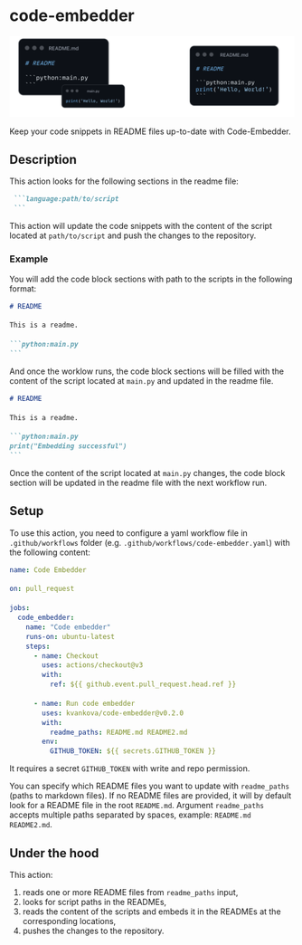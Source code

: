 # code-embedder
<img src="assets/front2.png" alt="Image" />


Keep your code snippets in README files up-to-date with Code-Embedder.

## Description

This action looks for the following sections in the readme file:
````md
 ```language:path/to/script
 ```
````
This action will update the code snippets with the content of the script located at `path/to/script` and push the changes to the repository.

### Example

You will add the code block sections with path to the scripts in the following format:
````md
# README

This is a readme.

```python:main.py
```
````
And once the worklow runs, the code block sections will be filled with the content of the script located at `main.py` and updated in the readme file.

````md
# README

This is a readme.

```python:main.py
print("Embedding successful")
```
````
Once the content of the script located at `main.py` changes, the code block section will be updated in the readme file with the next workflow run.


## Setup
To use this action, you need to configure a yaml workflow file in `.github/workflows` folder (e.g. `.github/workflows/code-embedder.yaml`) with the following content:

```yaml
name: Code Embedder

on: pull_request

jobs:
  code_embedder:
    name: "Code embedder"
    runs-on: ubuntu-latest
    steps:
      - name: Checkout
        uses: actions/checkout@v3
        with:
          ref: ${{ github.event.pull_request.head.ref }}

      - name: Run code embedder
        uses: kvankova/code-embedder@v0.2.0
        with:
          readme_paths: README.md README2.md
        env:
          GITHUB_TOKEN: ${{ secrets.GITHUB_TOKEN }}

```
It requires a secret `GITHUB_TOKEN` with write and repo permission.

You can specify which README files you want to update with `readme_paths` (paths to markdown files). If no README files are provided, it will by default look for a README file in the root `README.md`. Argument `readme_paths` accepts multiple paths separated by spaces, example: `README.md README2.md`.

## Under the hood
This action:
1. reads one or more README files from `readme_paths` input,
1. looks for script paths in the READMEs,
1. reads the content of the scripts and embeds it in the READMEs at the corresponding locations,
1. pushes the changes to the repository.
